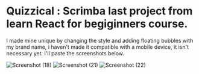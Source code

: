 # Quizzical : Scrimba last project from learn React for begiginners course.
I made mine unique by changing the style and adding floating bubbles with my brand name,
i haven't made it compatible with a mobile device, it isn't necessary yet. 
I'll paste the screenshots below.

![Screenshot (18)](https://github.com/user-attachments/assets/636741e2-cfae-4064-a2bb-0950d21b6201)
![Screenshot (21)](https://github.com/user-attachments/assets/22163fae-cfde-4966-8012-2552fc07e41b)
![Screenshot (22)](https://github.com/user-attachments/assets/f9f35338-6e50-4fff-8c68-cde5934bec0e)

